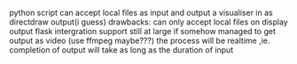 python script can accept local files as input and output a visualiser in as directdraw output(i guess)
drawbacks:
can only accept local files
on display output
flask intergration support still at large
if somehow managed to get output as video (use ffmpeg maybe???) the process will be realtime ,ie. completion of output will take as long as the duration of input





